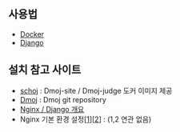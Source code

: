 ## 사용법
- [Docker](https://github.com/BJ-Lim/Frameworks/blob/master/Docker.md)
- [Django](https://github.com/BJ-Lim/Frameworks/blob/master/Django.md)

## 설치 참고 사이트
- [schoj](https://github.com/SchOJ/dmoj-dockercompose/wiki/Docker-images) : Dmoj-site / Dmoj-judge 도커 이미지 제공
- [Dmoj](https://github.com/DMOJ) : Dmoj git repository
- [Nginx / Django 개요](https://victorydntmd.tistory.com/m/257)
- Nginx 기본 환경 설정[[1](https://12bme.tistory.com/366)][[2](https://whatisthenext.tistory.com/123)] : (1,2 연관 없음)
